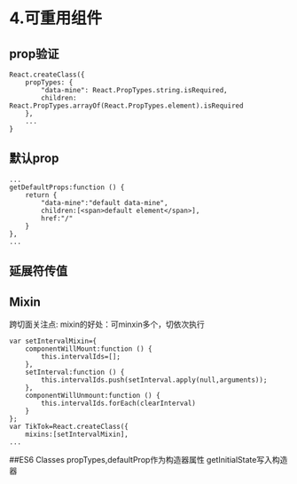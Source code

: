 # 4.可重用组件
## prop验证

	React.createClass({
	    propTypes: {
	        "data-mine": React.PropTypes.string.isRequired,
	        children: React.PropTypes.arrayOf(React.PropTypes.element).isRequired
	    },
		...
	}

## 默认prop
	
	...
	getDefaultProps:function () {
	    return {
	        "data-mine":"default data-mine",
	        children:[<span>default element</span>],
	        href:"/"
	    }
	},
	...

## 延展符传值

## Mixin
跨切面关注点:
mixin的好处：可minxin多个，切依次执行

	var setIntervalMixin={
	    componentWillMount:function () {
	        this.intervalIds=[];
	    },
	    setInterval:function () {
	        this.intervalIds.push(setInterval.apply(null,arguments));
	    },
	    componentWillUnmount:function () {
	        this.intervalIds.forEach(clearInterval)
	    }
	};
	var TikTok=React.createClass({
	    mixins:[setIntervalMixin],
	...

##ES6 Classes
propTypes,defaultProp作为构造器属性
getInitialState写入构造器